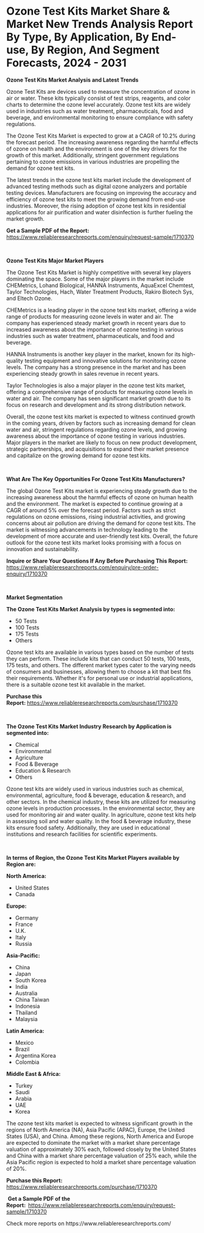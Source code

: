 <p><h1>Ozone Test Kits Market Share & Market New Trends Analysis Report By Type, By Application, By End-use, By Region, And Segment Forecasts, 2024 - 2031</h1></p><p><strong>Ozone Test Kits Market Analysis and Latest Trends</strong></p>
<p><p>Ozone Test Kits are devices used to measure the concentration of ozone in air or water. These kits typically consist of test strips, reagents, and color charts to determine the ozone level accurately. Ozone test kits are widely used in industries such as water treatment, pharmaceuticals, food and beverage, and environmental monitoring to ensure compliance with safety regulations.</p><p>The Ozone Test Kits Market is expected to grow at a CAGR of 10.2% during the forecast period. The increasing awareness regarding the harmful effects of ozone on health and the environment is one of the key drivers for the growth of this market. Additionally, stringent government regulations pertaining to ozone emissions in various industries are propelling the demand for ozone test kits.</p><p>The latest trends in the ozone test kits market include the development of advanced testing methods such as digital ozone analyzers and portable testing devices. Manufacturers are focusing on improving the accuracy and efficiency of ozone test kits to meet the growing demand from end-use industries. Moreover, the rising adoption of ozone test kits in residential applications for air purification and water disinfection is further fueling the market growth.</p></p>
<p><strong>Get a Sample PDF of the Report:&nbsp;</strong> <a href="https://www.reliableresearchreports.com/enquiry/request-sample/1710370">https://www.reliableresearchreports.com/enquiry/request-sample/1710370</a></p>
<p>&nbsp;</p>
<p><strong>Ozone Test Kits Major Market Players</strong></p>
<p><p>The Ozone Test Kits Market is highly competitive with several key players dominating the space. Some of the major players in the market include CHEMetrics, Lohand Biological, HANNA Instruments, AquaExcel Chemtest, Taylor Technologies, Hach, Water Treatment Products, Rakiro Biotech Sys, and Eltech Ozone.</p><p>CHEMetrics is a leading player in the ozone test kits market, offering a wide range of products for measuring ozone levels in water and air. The company has experienced steady market growth in recent years due to increased awareness about the importance of ozone testing in various industries such as water treatment, pharmaceuticals, and food and beverage.</p><p>HANNA Instruments is another key player in the market, known for its high-quality testing equipment and innovative solutions for monitoring ozone levels. The company has a strong presence in the market and has been experiencing steady growth in sales revenue in recent years.</p><p>Taylor Technologies is also a major player in the ozone test kits market, offering a comprehensive range of products for measuring ozone levels in water and air. The company has seen significant market growth due to its focus on research and development and its strong distribution network.</p><p>Overall, the ozone test kits market is expected to witness continued growth in the coming years, driven by factors such as increasing demand for clean water and air, stringent regulations regarding ozone levels, and growing awareness about the importance of ozone testing in various industries. Major players in the market are likely to focus on new product development, strategic partnerships, and acquisitions to expand their market presence and capitalize on the growing demand for ozone test kits.</p></p>
<p>&nbsp;</p>
<p><strong>What Are The Key Opportunities For Ozone Test Kits Manufacturers?</strong></p>
<p><p>The global Ozone Test Kits market is experiencing steady growth due to the increasing awareness about the harmful effects of ozone on human health and the environment. The market is expected to continue growing at a CAGR of around 5% over the forecast period. Factors such as strict regulations on ozone emissions, rising industrial activities, and growing concerns about air pollution are driving the demand for ozone test kits. The market is witnessing advancements in technology leading to the development of more accurate and user-friendly test kits. Overall, the future outlook for the ozone test kits market looks promising with a focus on innovation and sustainability.</p></p>
<p><strong>Inquire or Share Your Questions If Any Before Purchasing This Report:</strong> <a href="https://www.reliableresearchreports.com/enquiry/pre-order-enquiry/1710370">https://www.reliableresearchreports.com/enquiry/pre-order-enquiry/1710370</a></p>
<p>&nbsp;</p>
<p><strong>Market Segmentation</strong></p>
<p><strong>The Ozone Test Kits Market Analysis by types is segmented into:</strong></p>
<p><ul><li>50 Tests</li><li>100 Tests</li><li>175 Tests</li><li>Others</li></ul></p>
<p><p>Ozone test kits are available in various types based on the number of tests they can perform. These include kits that can conduct 50 tests, 100 tests, 175 tests, and others. The different market types cater to the varying needs of consumers and businesses, allowing them to choose a kit that best fits their requirements. Whether it's for personal use or industrial applications, there is a suitable ozone test kit available in the market.</p></p>
<p><strong>Purchase this Report:&nbsp;</strong><a href="https://www.reliableresearchreports.com/purchase/1710370">https://www.reliableresearchreports.com/purchase/1710370</a></p>
<p>&nbsp;</p>
<p><strong>The Ozone Test Kits Market Industry Research by Application is segmented into:</strong></p>
<p><ul><li>Chemical</li><li>Environmental</li><li>Agriculture</li><li>Food & Beverage</li><li>Education & Research</li><li>Others</li></ul></p>
<p><p>Ozone test kits are widely used in various industries such as chemical, environmental, agriculture, food & beverage, education & research, and other sectors. In the chemical industry, these kits are utilized for measuring ozone levels in production processes. In the environmental sector, they are used for monitoring air and water quality. In agriculture, ozone test kits help in assessing soil and water quality. In the food & beverage industry, these kits ensure food safety. Additionally, they are used in educational institutions and research facilities for scientific experiments.</p></p>
<p>&nbsp;</p>
<p><strong>In terms of Region, the Ozone Test Kits Market Players available by Region are:</strong></p>
<p>
    <p> <strong> North America: </strong>
        <ul>
            <li>United States</li>
            <li>Canada</li>
        </ul>
        </p> 
    <p> <strong> Europe: </strong>
        <ul>
            <li>Germany</li>
            <li>France</li>
            <li>U.K.</li>
            <li>Italy</li>
            <li>Russia</li>
        </ul>
        </p> 
    <p> <strong> Asia-Pacific: </strong>
        <ul>
            <li>China</li>
            <li>Japan</li>
            <li>South Korea</li>
            <li>India</li>
            <li>Australia</li>
            <li>China Taiwan</li>
            <li>Indonesia</li>
            <li>Thailand</li>
            <li>Malaysia</li>
        </ul>
        </p> 
    <p> <strong> Latin America: </strong>
        <ul>
            <li>Mexico</li>
            <li>Brazil</li>
            <li>Argentina Korea</li>
            <li>Colombia</li>
        </ul>
        </p> 
    <p> <strong> Middle East & Africa: </strong>
        <ul>
            <li>Turkey</li>
            <li>Saudi</li>
            <li>Arabia</li>
            <li>UAE</li>
            <li>Korea</li>
        </ul>
    </p>
    </p>
<p><p>The ozone test kits market is expected to witness significant growth in the regions of North America (NA), Asia Pacific (APAC), Europe, the United States (USA), and China. Among these regions, North America and Europe are expected to dominate the market with a market share percentage valuation of approximately 30% each, followed closely by the United States and China with a market share percentage valuation of 25% each, while the Asia Pacific region is expected to hold a market share percentage valuation of 20%.</p></p>
<p><strong>Purchase this Report: </strong><a href="https://www.reliableresearchreports.com/purchase/1710370">https://www.reliableresearchreports.com/purchase/1710370</a></p>
<p>&nbsp;<strong>Get a Sample PDF of the Report:&nbsp;&nbsp;</strong><a href="https://www.reliableresearchreports.com/enquiry/request-sample/1710370">https://www.reliableresearchreports.com/enquiry/request-sample/1710370</a></p>
<p><strong></strong></p>
<p>Check more reports on https://www.reliableresearchreports.com/</p>